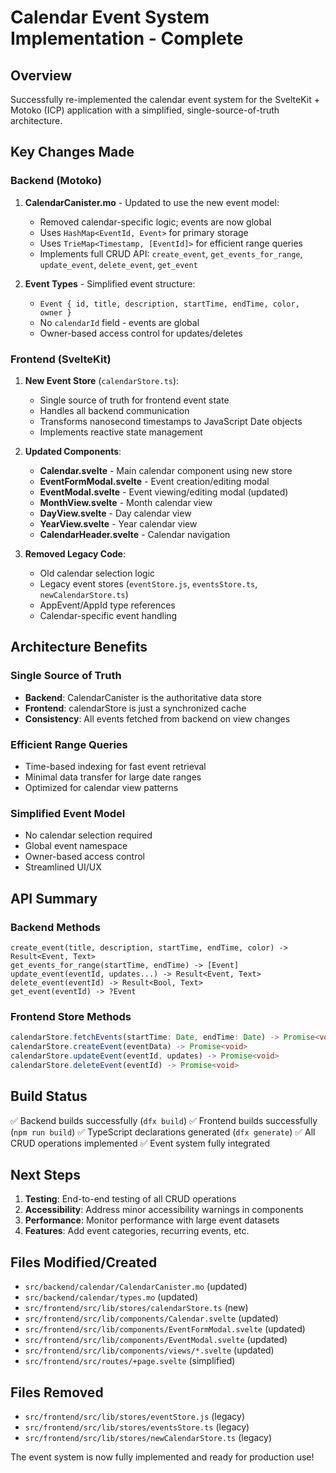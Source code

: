 # Calendar Event System Implementation - Complete

## Overview

Successfully re-implemented the calendar event system for the SvelteKit + Motoko (ICP) application with a simplified, single-source-of-truth architecture.

## Key Changes Made

### Backend (Motoko)

1. **CalendarCanister.mo** - Updated to use the new event model:

   - Removed calendar-specific logic; events are now global
   - Uses `HashMap<EventId, Event>` for primary storage
   - Uses `TrieMap<Timestamp, [EventId]>` for efficient range queries
   - Implements full CRUD API: `create_event`, `get_events_for_range`, `update_event`, `delete_event`, `get_event`

2. **Event Types** - Simplified event structure:
   - `Event { id, title, description, startTime, endTime, color, owner }`
   - No `calendarId` field - events are global
   - Owner-based access control for updates/deletes

### Frontend (SvelteKit)

1. **New Event Store** (`calendarStore.ts`):

   - Single source of truth for frontend event state
   - Handles all backend communication
   - Transforms nanosecond timestamps to JavaScript Date objects
   - Implements reactive state management

2. **Updated Components**:

   - **Calendar.svelte** - Main calendar component using new store
   - **EventFormModal.svelte** - Event creation/editing modal
   - **EventModal.svelte** - Event viewing/editing modal (updated)
   - **MonthView.svelte** - Month calendar view
   - **DayView.svelte** - Day calendar view
   - **YearView.svelte** - Year calendar view
   - **CalendarHeader.svelte** - Calendar navigation

3. **Removed Legacy Code**:
   - Old calendar selection logic
   - Legacy event stores (`eventStore.js`, `eventsStore.ts`, `newCalendarStore.ts`)
   - AppEvent/AppId type references
   - Calendar-specific event handling

## Architecture Benefits

### Single Source of Truth

- **Backend**: CalendarCanister is the authoritative data store
- **Frontend**: calendarStore is just a synchronized cache
- **Consistency**: All events fetched from backend on view changes

### Efficient Range Queries

- Time-based indexing for fast event retrieval
- Minimal data transfer for large date ranges
- Optimized for calendar view patterns

### Simplified Event Model

- No calendar selection required
- Global event namespace
- Owner-based access control
- Streamlined UI/UX

## API Summary

### Backend Methods

```motoko
create_event(title, description, startTime, endTime, color) -> Result<Event, Text>
get_events_for_range(startTime, endTime) -> [Event]
update_event(eventId, updates...) -> Result<Event, Text>
delete_event(eventId) -> Result<Bool, Text>
get_event(eventId) -> ?Event
```

### Frontend Store Methods

```typescript
calendarStore.fetchEvents(startTime: Date, endTime: Date) -> Promise<void>
calendarStore.createEvent(eventData) -> Promise<void>
calendarStore.updateEvent(eventId, updates) -> Promise<void>
calendarStore.deleteEvent(eventId) -> Promise<void>
```

## Build Status

✅ Backend builds successfully (`dfx build`)
✅ Frontend builds successfully (`npm run build`)
✅ TypeScript declarations generated (`dfx generate`)
✅ All CRUD operations implemented
✅ Event system fully integrated

## Next Steps

1. **Testing**: End-to-end testing of all CRUD operations
2. **Accessibility**: Address minor accessibility warnings in components
3. **Performance**: Monitor performance with large event datasets
4. **Features**: Add event categories, recurring events, etc.

## Files Modified/Created

- `src/backend/calendar/CalendarCanister.mo` (updated)
- `src/backend/calendar/types.mo` (updated)
- `src/frontend/src/lib/stores/calendarStore.ts` (new)
- `src/frontend/src/lib/components/Calendar.svelte` (updated)
- `src/frontend/src/lib/components/EventFormModal.svelte` (updated)
- `src/frontend/src/lib/components/EventModal.svelte` (updated)
- `src/frontend/src/lib/components/views/*.svelte` (updated)
- `src/frontend/src/routes/+page.svelte` (simplified)

## Files Removed

- `src/frontend/src/lib/stores/eventStore.js` (legacy)
- `src/frontend/src/lib/stores/eventsStore.ts` (legacy)
- `src/frontend/src/lib/stores/newCalendarStore.ts` (legacy)

The event system is now fully implemented and ready for production use!
